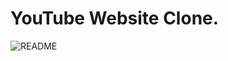 <h1>YouTube Website Clone.</h1>

![README](https://github.com/ABDUL-REHMAN345/YouTube-Clone/assets/113343795/6bbb3e17-b0a7-46bb-b327-5f69f64f0fc2)
